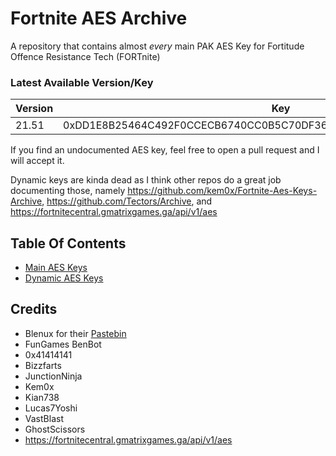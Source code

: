 # Fortnite AES Archive
A repository that contains almost *every* main PAK AES Key for Fortitude Offence Resistance Tech (FORTnite)

### Latest Available Version/Key
| Version | Key |
|---------|-----|
| 21.51   | 0xDD1E8B25464C492F0CCECB6740CC0B5C70DF3660D2FBDBD9A23C994256872EB9 |

If you find an undocumented AES key, feel free to open a pull request and I will accept it.

Dynamic keys are kinda dead as I think other repos do a great job documenting those, namely https://github.com/kem0x/Fortnite-Aes-Keys-Archive,  https://github.com/Tectors/Archive, and https://fortnitecentral.gmatrixgames.ga/api/v1/aes

## Table Of Contents
- [Main AES Keys](https://github.com/dippyshere/fortnite-aes-archive/tree/master/archive/main.md)
- [Dynamic AES Keys](https://github.com/dippyshere/fortnite-aes-archive/tree/master/archive/dynamic)

## Credits
- Blenux for their [Pastebin](https://pastebin.com/raw/SCWdTWbj)
- FunGames BenBot
- 0x41414141
- Bizzfarts
- JunctionNinja
- Kem0x
- Kian738
- Lucas7Yoshi
- VastBlast
- GhostScissors
- https://fortnitecentral.gmatrixgames.ga/api/v1/aes
